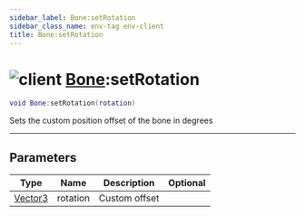 ```yaml
---
sidebar_label: Bone:setRotation
sidebar_class_name: env-tag env-client
title: Bone:setRotation
---
```


# <img src='/img/wiki/client.png' alt='client' classname='env-tag' /> [Bone](../bone/README.md):setRotation

```lua
void Bone:setRotation(rotation)
```

Sets the custom position offset of the bone in degrees<br/>

-----------------
## Parameters

| Type   | Name | Description | Optional |
| ------ | ---- | ----------- | -------: |
| [Vector3](../vector3/README.md) | rotation | Custom offset |   |
